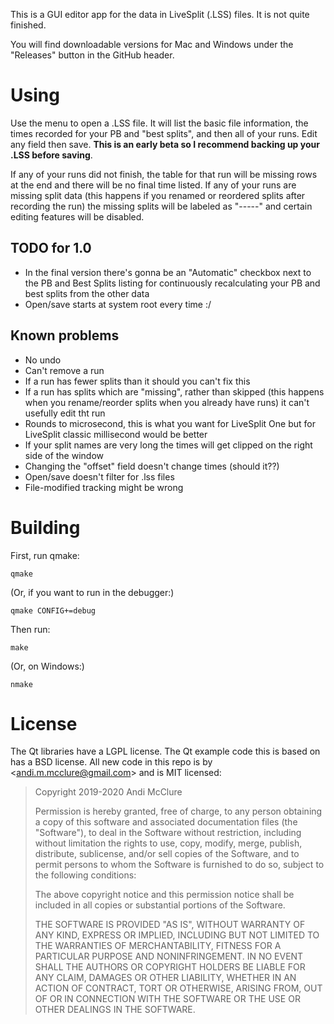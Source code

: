 This is a GUI editor app for the data in LiveSplit (.LSS) files. It is not quite finished.

You will find downloadable versions for Mac and Windows under the "Releases" button in the GitHub header.

# Using

Use the menu to open a .LSS file. It will list the basic file information, the times recorded for your PB and "best splits", and then all of your runs. Edit any field then save. **This is an early beta so I recommend backing up your .LSS before saving**.

If any of your runs did not finish, the table for that run will be missing rows at the end and there will be no final time listed. If any of your runs are missing split data (this happens if you renamed or reordered splits after recording the run) the missing splits will be labeled as "-----" and certain editing features will be disabled.

## TODO for 1.0

* In the final version there's gonna be an "Automatic" checkbox next to the PB and Best Splits listing for continuously recalculating your PB and best splits from the other data
* Open/save starts at system root every time :/

## Known problems

* No undo
* Can't remove a run
* If a run has fewer splits than it should you can't fix this
* If a run has splits which are "missing", rather than skipped (this happens when you rename/reorder splits when you already have runs) it can't usefully edit tht run
* Rounds to microsecond, this is what you want for LiveSplit One but for LiveSplit classic millisecond would be better
* If your split names are very long the times will get clipped on the right side of the window
* Changing the "offset" field doesn't change times (should it??)
* Open/save doesn't filter for .lss files
* File-modified tracking might be wrong

# Building

First, run qmake:

    qmake

(Or, if you want to run in the debugger:)

    qmake CONFIG+=debug

Then run:

    make

(Or, on Windows:)

    nmake

# License

The Qt libraries have a LGPL license. The Qt example code this is based on has a BSD license. All new code in this repo is by <<andi.m.mcclure@gmail.com>> and is MIT licensed:

> Copyright 2019-2020 Andi McClure
> 
> Permission is hereby granted, free of charge, to any person obtaining a copy of this software and associated documentation files (the "Software"), to deal in the Software without restriction, including without limitation the rights to use, copy, modify, merge, publish, distribute, sublicense, and/or sell copies of the Software, and to permit persons to whom the Software is furnished to do so, subject to the following conditions:
> 
> The above copyright notice and this permission notice shall be included in all copies or substantial portions of the Software.
> 
> THE SOFTWARE IS PROVIDED "AS IS", WITHOUT WARRANTY OF ANY KIND, EXPRESS OR IMPLIED, INCLUDING BUT NOT LIMITED TO THE WARRANTIES OF MERCHANTABILITY, FITNESS FOR A PARTICULAR PURPOSE AND NONINFRINGEMENT. IN NO EVENT SHALL THE AUTHORS OR COPYRIGHT HOLDERS BE LIABLE FOR ANY CLAIM, DAMAGES OR OTHER LIABILITY, WHETHER IN AN ACTION OF CONTRACT, TORT OR OTHERWISE, ARISING FROM, OUT OF OR IN CONNECTION WITH THE SOFTWARE OR THE USE OR OTHER DEALINGS IN THE SOFTWARE.

